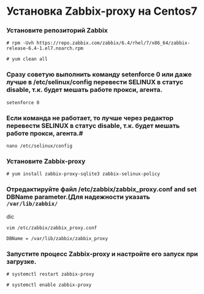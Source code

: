 # Установка Zabbix-proxy на Centos7
### Установите репозиторий Zabbix #
```
# rpm -Uvh https://repo.zabbix.com/zabbix/6.4/rhel/7/x86_64/zabbix-release-6.4-1.el7.noarch.rpm
```
```
# yum clean all
```
### Cразу советую выполнить команду setenforce 0 или даже лучше в /etc/selinux/config перевести SELINUX в статус disable, т.к. будет мешать работе прокси, агента. #
```
setenforce 0
```
### Если команда не работает, то лучше через редактор перевести SELINUX в статус disable, т.к. будет мешать работе прокси, агента.#
```
nano /etc/selinux/config
```
### Установите Zabbix-proxy #
```
# yum install zabbix-proxy-sqlite3 zabbix-selinux-policy
```
### Отредактируйте файл /etc/zabbix/zabbix_proxy.conf and set DBName parameter.(Для надежности указать ```/var/lib/zabbix/``` #
dic
```
vim /etc/zabbix/zabbix_proxy.conf
```
```
DBName = /var/lib/zabbix/zabbix_proxy
```
### Запустите процесс Zabbix-proxy и настройте его запуск при загрузке. #
```
# systemctl restart zabbix-proxy
```
```
# systemctl enable zabbix-proxy
```
